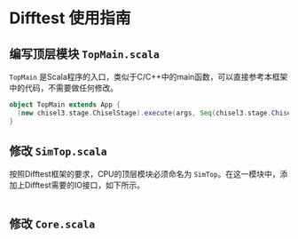 # Difftest 使用指南

## 编写顶层模块 `TopMain.scala`

`TopMain` 是Scala程序的入口，类似于C/C++中的main函数，可以直接参考本框架中的代码，不需要做任何修改。

```scala
object TopMain extends App {
  (new chisel3.stage.ChiselStage).execute(args, Seq(chisel3.stage.ChiselGeneratorAnnotation(() => new SimTop())))
}
```

## 修改 `SimTop.scala`

按照Difftest框架的要求，CPU的顶层模块必须命名为 `SimTop`。在这一模块中，添加上Difftest需要的IO接口，如下所示。

```scala

```

## 修改 `Core.scala`


